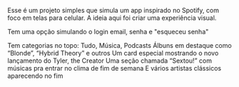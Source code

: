 
  Esse é um projeto simples que simula um app inspirado no Spotify, com foco em telas para celular. A ideia aqui foi criar uma experiência visual.

 Tem uma opção simulando o login 
 email, senha e "esqueceu senha" 

 Tem categorias no topo: Tudo, Música, Podcasts
 Álbuns em destaque como “Blonde”, “Hybrid Theory” e outros
 Um card especial mostrando o novo lançamento do Tyler, the Creator
 Uma seção chamada “Sextou!” com músicas pra entrar no clima de fim de semana
 E vários artistas clássicos aparecendo no fim

